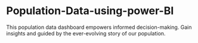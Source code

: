 # Population-Data-using-power-BI
This population data dashboard empowers informed decision-making. Gain insights and guided by the ever-evolving story of our population.
